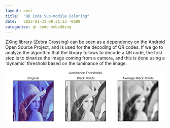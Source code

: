```yaml
---
layout: post
title:  "QR Code Sub-module Coloring"
date:   2023-01-31 09:31:13 -0600
categories: qr code embedding
---
```

ZXing library (Zebra Crossing) can be seen as a dependency on the Android Open Source Project, and is used for the decoding of QR codes. If we go to analyze the algorithm that the library follows to decode a QR code, the first step is to binarize the image coming from a camera, and this is done using a 'dynamic' threshold based on the luminance of the image.

![img](2023-01-31/thresh.png)